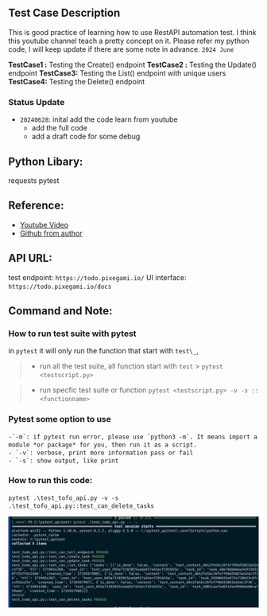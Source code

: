 ## Test Case Description

This is good practice of learning how to use RestAPI automation test. I think this youtube channel teach a pretty concept on it. Please refer my python code, I will keep update if there are some note in advance. `2024 June`

**TestCase1 :** Testing the Create() endpoint
**TestCase2 :** Testing the Update() endpoint
**TestCase3:** Testing the List() endpoint with unique users
**TestCase4:** Testing the Delete() endpoint

### Status Update

- `20240628`: inital add the code learn from youtube
  - add the full code
  - add a draft code for some debug

## Python Libary:

requests
pytest

## Reference:

- [Youtube Video ](https://www.youtube.com/watch?v=7dgQRVqF1N0&t=1434s)
- [Github from author](https://github.com/pixegami)

## API URL:

test endpoint: `https://todo.pixegami.io/`
UI interface: `https://todo.pixegami.io/docs`

## Command and Note:

### How to run test suite with pytest

in `pytest` it will only run the function that start with `test\_`,

> - run all the test suite, all function start with `test` > `pytest <testscript.py>`

> - run specfic test suite or function
>   `pytest <testscript.py> -v -s ::<functionname>`

### Pytest some option to use

    -`-m`: if pytest run error, please use `python3 -m`. It means import a module *or package* for you, then run it as a script.
    - `-v`: verbose, print more information pass or fail
    - `-s`: show output, like print

### How to run this code:

```
pytest .\test_tofo_api.py -v -s .\test_tofo_api.py::test_can_delete_tasks
```

![Screenshot](RestAPI_Screenshot.png)
